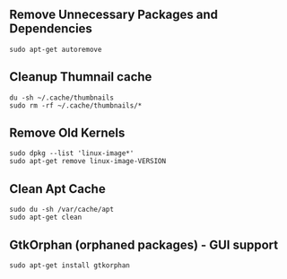 
## Remove Unnecessary Packages and Dependencies
    sudo apt-get autoremove


## Cleanup Thumnail cache 
    du -sh ~/.cache/thumbnails
    sudo rm -rf ~/.cache/thumbnails/*


## Remove Old Kernels
    sudo dpkg --list 'linux-image*'
    sudo apt-get remove linux-image-VERSION


## Clean Apt Cache
    sudo du -sh /var/cache/apt
    sudo apt-get clean

## GtkOrphan (orphaned packages) - GUI support 
    sudo apt-get install gtkorphan

